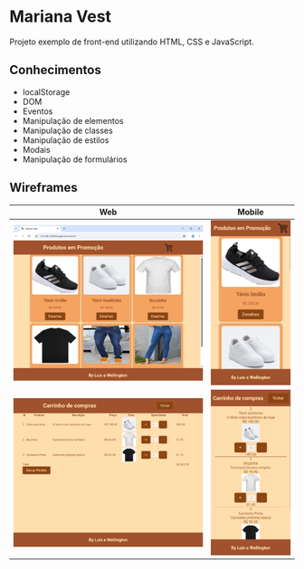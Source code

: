 # Mariana Vest
Projeto exemplo de front-end utilizando HTML, CSS e JavaScript.
## Conhecimentos
- localStorage
- DOM
- Eventos
- Manipulação de elementos
- Manipulação de classes
- Manipulação de estilos
- Modais
- Manipulação de formulários

## Wireframes

|Web|Mobile|
|-|-|
|![](./assets/wireframe01.png)|![](./assets/wireframe02.png)|
|![](./assets/wireframe03.png)|![](./assets/wireframe04.png)|